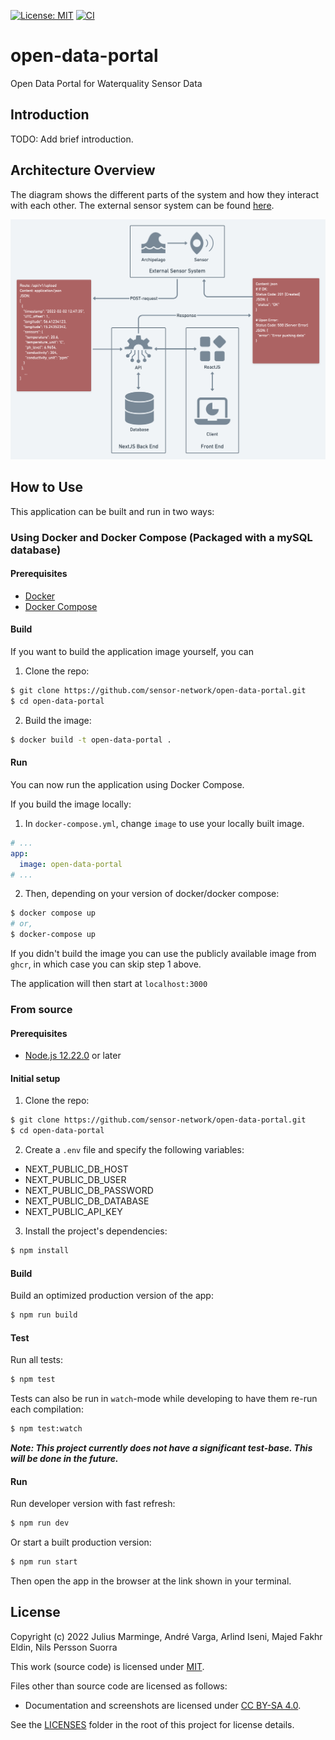 [![License: MIT](https://img.shields.io/badge/License-MIT-yellow.svg)](https://opensource.org/licenses/MIT)
[![CI](https://github.com/sensor-network/open-data-portal/actions/workflows/integrate.yml/badge.svg)](https://github.com/sensor-network/open-data-portal/actions/workflows/integrate.yml)

# open-data-portal

Open Data Portal for Waterquality Sensor Data

## Introduction

TODO: Add brief introduction.

## Architecture Overview
The diagram shows the different parts of the system and how they interact with each other. The external sensor system can be found [here](https://github.com/sensor-network/sensor-collector).

![Architecture Overview Diagram](docs/architecture.png)

## How to Use
This application can be built and run in two ways:

### Using Docker and Docker Compose (Packaged with a mySQL database)
#### Prerequisites
- [Docker](https://docker.com)
- [Docker Compose](https://docs.docker.com/compose/)

#### Build
If you want to build the application image yourself, you can

1. Clone the repo: 
```bash
$ git clone https://github.com/sensor-network/open-data-portal.git
$ cd open-data-portal
```
2. Build the image: 
```bash
$ docker build -t open-data-portal .
```

#### Run
You can now run the application using Docker Compose.

If you build the image locally:
1. In `docker-compose.yml`, change `image` to use your locally built image.
```yml
# ...
app:
  image: open-data-portal
# ...
```
2. Then, depending on your version of docker/docker compose:
```bash
$ docker compose up
# or,
$ docker-compose up
```

If you didn't build the image you can use the publicly available image from `ghcr`, in which case you can skip step 1 above.

The application will then start at `localhost:3000`

### From source
#### Prerequisites

- [Node.js 12.22.0](https://nodejs.org/en/) or later

#### Initial setup

1. Clone the repo:
```bash
$ git clone https://github.com/sensor-network/open-data-portal.git
$ cd open-data-portal
```
2. Create a `.env` file and specify the following variables:
- NEXT_PUBLIC_DB_HOST
- NEXT_PUBLIC_DB_USER
- NEXT_PUBLIC_DB_PASSWORD
- NEXT_PUBLIC_DB_DATABASE
- NEXT_PUBLIC_API_KEY

3. Install the project's dependencies:
```bash
$ npm install
```

#### Build

Build an optimized production version of the app:
```bash
$ npm run build
```

#### Test

Run all tests:
```bash
$ npm test
````
Tests can also be run in `watch`-mode while developing to have them re-run each compilation:
````bash
$ npm test:watch
````

***Note: This project currently does not have a significant test-base. This will be done in the future.***


#### Run

Run developer version with fast refresh:
```bash
$ npm run dev
```

Or start a built production version:
```bash
$ npm run start
```

Then open the app in the browser at the link shown in your terminal.


## License

Copyright (c) 2022 Julius Marminge, André Varga, Arlind Iseni, Majed Fakhr Eldin, Nils Persson Suorra

This work (source code) is licensed under [MIT](./LICENSES/MIT.txt).

Files other than source code are licensed as follows:

- Documentation and screenshots are licensed under [CC BY-SA 4.0](./LICENSES/CC-BY-SA-4.0.txt).

See the [LICENSES](./LICENSES/) folder in the root of this project for license details.
